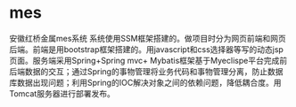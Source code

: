 # mes
安徽红桥金属mes系统
系统使用SSM框架搭建的。做项目时分为网页前端和网页后端。前端是用bootstrap框架搭建的。用javascript和css选择器等写的动态jsp页面。服务端采用Spring+Spring mvc+ Mybatis框架基于Myeclispe平台完成前后端数据的交互；通过Spring的事物管理将业务代码和事物管理分离，防止数据库数据出现问题；利用Spring的IOC解决对象之间的依赖问题，降低耦合度。用Tomcat服务器进行部署发布。
